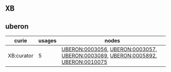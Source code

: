 # `XB`

## uberon

| curie      |   usages | nodes                                                                                                                                                                                                                                                                                       |
|------------|----------|---------------------------------------------------------------------------------------------------------------------------------------------------------------------------------------------------------------------------------------------------------------------------------------------|
| XB:curator |        5 | [UBERON:0003056](https://bioregistry.io/UBERON:0003056), [UBERON:0003057](https://bioregistry.io/UBERON:0003057), [UBERON:0003089](https://bioregistry.io/UBERON:0003089), [UBERON:0005892](https://bioregistry.io/UBERON:0005892), [UBERON:0010075](https://bioregistry.io/UBERON:0010075) |

